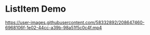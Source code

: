 # ListItem Demo

https://user-images.githubusercontent.com/58332892/208647460-6968106f-1e02-44cc-a39b-98a51f5c0c4f.mp4

